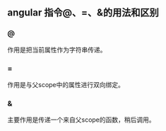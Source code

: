 
## angular 指令@、=、&的用法和区别

### @

作用是把当前属性作为字符串传递。

### =

作用是与父scope中的属性进行双向绑定。

### &

主要作用是传递一个来自父scope的函数，稍后调用。
